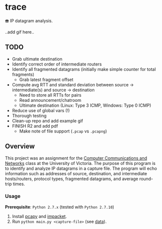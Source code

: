 # trace
:telephone: IP datagram analysis.

..add gif here..

## TODO
+ Grab ultimate destination
+ Identify correct order of intermediate routers
+ Identify all fragmented datagrams (initially make simple counter for total fragments)
  + Grab latest fragment offset
+ Compute avg RTT and standard deviation between source -> intermediate(s) and source -> destination
  + Need to store all RTTs for pairs
  + Read announcement/chatroom
  + Ultimate destination (Linux: Type 3 ICMP, Windows: Type 0 ICMP)
+ Reduce use of global vars (!)
+ Thorough testing
+ Clean-up repo and add example gif
+ FINISH R2 and add pdf
  + Make note of file support (`.pcap` vs `.pcapng`)

## Overview
This project was an assignment for the [Computer Communications and Networks](https://github.com/williamgrosset/trace/blob/master/csc361_p3.pdf) class at the University of Victoria. The purpose of this program is to identify and analyze IP datagrams in a capture file. The program will echo information such as addresses of source, destination, and intermediate hosts/routers, protocol types, fragmented datagrams, and average round-trip times.

### Usage 
**Prerequisite**: `Python 2.7.x` (tested with `Python 2.7.10`)
1. Install [pcapy](https://github.com/CoreSecurity/pcapy) and [impacket](https://github.com/CoreSecurity/impacket).
2. Run `python main.py <capture-file>` (see [data](https://github.com/williamgrosset/trace/tree/master/data)).
